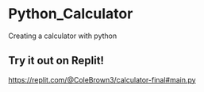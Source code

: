 # Python_Calculator
Creating a calculator with python  




## Try it out on Replit!
https://replit.com/@ColeBrown3/calculator-final#main.py
